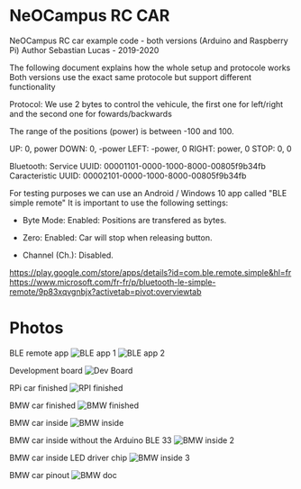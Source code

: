 # NeOCampus RC CAR

NeOCampus RC car example code - both versions (Arduino and Raspberry Pi)
Author Sebastian Lucas - 2019-2020

The following document explains how the whole setup and protocole works
Both versions use the exact same protocole but support different functionality

Protocol:
We use 2 bytes to control the vehicule, the first one for left/right and the second one for fowards/backwards

The range of the positions (power) is between -100 and 100.

UP: 0, power
DOWN: 0, -power
LEFT: -power, 0
RIGHT: power, 0
STOP: 0, 0


Bluetooth:
Service UUID: 00001101-0000-1000-8000-00805f9b34fb
Caracteristic UUID: 00002101-0000-1000-8000-00805f9b34fb

For testing purposes we can use an Android / Windows 10 app called "BLE simple remote"
It is important to use the following settings:

  - Byte Mode: Enabled: Positions are transfered as bytes.

  - Zero: Enabled: Car will stop when releasing button.

  - Channel (Ch.): Disabled.
  
https://play.google.com/store/apps/details?id=com.ble.remote.simple&hl=fr
https://www.microsoft.com/fr-fr/p/bluetooth-le-simple-remote/9p83xqvgnbjx?activetab=pivot:overviewtab

# Photos

BLE remote app
![BLE app 1](/images/BLE_app_1.jpg)
![BLE app 2](/images/BLE_app_2.jpg)

Development board
![Dev Board](/images/dev_board.jpg)

RPi car finished
![RPI finished](/images/RPi_finished.jpg)

BMW car finished
![BMW finished](/images/bmw_finished.jpg)

BMW car inside
![BMW inside](/images/BMW_open.jpg)

BMW car inside without the Arduino BLE 33
![BMW inside 2](/images/BMW_open_2.jpg)

BMW car inside LED driver chip
![BMW inside 3](/images/BMW_MAX_chip.jpg)

BMW car pinout
![BMW doc](/images/pinout.jpg)

